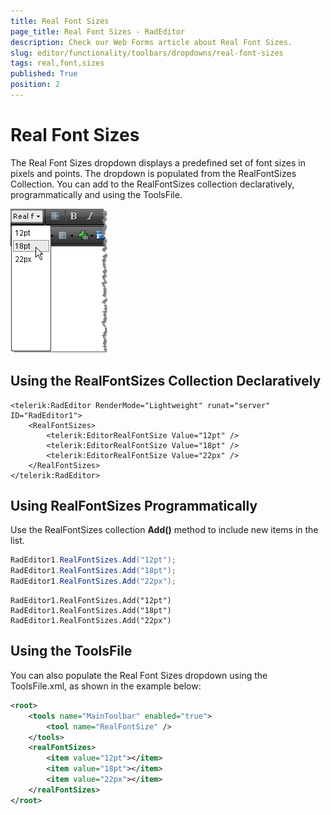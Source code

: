 ```yaml
---
title: Real Font Sizes
page_title: Real Font Sizes - RadEditor
description: Check our Web Forms article about Real Font Sizes.
slug: editor/functionality/toolbars/dropdowns/real-font-sizes
tags: real,font,sizes
published: True
position: 2
---
```


# Real Font Sizes

The Real Font Sizes dropdown displays a predefined set of font sizes in pixels and points. The dropdown is populated from the RealFontSizes Collection. You can add to the RealFontSizes collection declaratively, programmatically and using the ToolsFile.

![](images/editor-dropdowns002.png)

## Using the RealFontSizes Collection Declaratively

````ASP.NET
<telerik:RadEditor RenderMode="Lightweight" runat="server" ID="RadEditor1">
	<RealFontSizes>
		<telerik:EditorRealFontSize Value="12pt" />
		<telerik:EditorRealFontSize Value="18pt" />
		<telerik:EditorRealFontSize Value="22px" />
	</RealFontSizes>
</telerik:RadEditor>
````

## Using RealFontSizes Programmatically

Use the RealFontSizes collection **Add()** method to include new items in the list.

````C#
RadEditor1.RealFontSizes.Add("12pt");
RadEditor1.RealFontSizes.Add("18pt");
RadEditor1.RealFontSizes.Add("22px");
````
````VB
RadEditor1.RealFontSizes.Add("12pt")
RadEditor1.RealFontSizes.Add("18pt")
RadEditor1.RealFontSizes.Add("22px")
````

## Using the ToolsFile

You can also populate the Real Font Sizes dropdown using the ToolsFile.xml, as shown in the example below:

````XML
<root>
	<tools name="MainToolbar" enabled="true">
		<tool name="RealFontSize" />
	</tools>
	<realFontSizes>
		<item value="12pt"></item>
		<item value="18pt"></item>
		<item value="22px"></item>
	</realFontSizes>
</root> 
````


